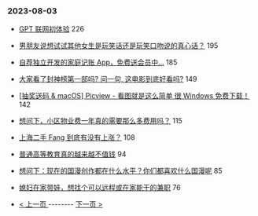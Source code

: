 ### 2023-08-03 
- [GPT 联网初体验](https://www.v2ex.com/t/962006) 226
- [男朋友说想试试其他女生是玩笑话还是玩笑口吻说的真心话？](https://www.v2ex.com/t/962034) 195
- [自荐独立开发的家庭记账 App，免费送会员中...](https://www.v2ex.com/t/962025) 185
- [大家看了封神榜第一部吗? 问一句, 这电影到底好看吗?](https://www.v2ex.com/t/961966) 149
- [[抽奖送码 & macOS] Picview - 看图就是这么简单 很 Windows 免费下载！](https://www.v2ex.com/t/961998) 142
- [想问下，小区物业费一年真的需要那么多费用吗？](https://www.v2ex.com/t/961995) 115
- [上海二手 Fang 到底有没有上涨？](https://www.v2ex.com/t/962016) 108
- [普通高等教育真的越来越不值钱](https://www.v2ex.com/t/961987) 94
- [想问下：现在的国漫创作都在什么水平？你们都喜欢什么国漫呢](https://www.v2ex.com/t/962017) 85
- [媳妇在家带娃，想找个可以远程或在家能干的兼职](https://www.v2ex.com/t/962002) 76 

- [ < 上一页 ](https://github.com/able8/v2ex-hot-record/blob/master/2023-08-02.md) -------- [ 下一页 > ](https://github.com/able8/v2ex-hot-record/blob/master/2023-08-04.md)